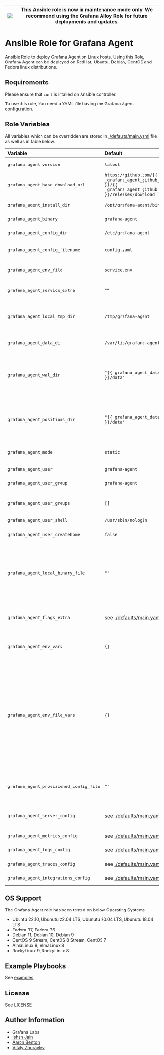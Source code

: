 |![](https://upload.wikimedia.org/wikipedia/commons/thumb/1/17/Warning.svg/156px-Warning.svg.png) | This Ansible role is now in maintenance mode only. We recommend using the Grafana Alloy Role for future deployments and updates.
|---|---|

# Ansible Role for Grafana Agent

Ansible Role to deploy Grafana Agent on Linux hosts. Using this Role, Grafana Agent can be deployed on RedHat, Ubuntu, Debian, CentOS
and Fedora linux distributions.

## Requirements

Please ensure that `curl` is intalled on Ansible controller.

To use this role, You need a YAML file having the Grafana Agent configuration.

## Role Variables

All variables which can be overridden are stored in [./defaults/main.yaml](./defaults/main.yaml) file as well as in table below.

| Variable | Default | Description |
| :------ | :------ | :--------- |
| `grafana_agent_version` | `latest` | version of the agent to install |
| `grafana_agent_base_download_url` | `https://github.com/{{ _grafana_agent_github_org }}/{{ _grafana_agent_github_repo }}/releases/download` | base download url. Github or mirror to download from |
| `grafana_agent_install_dir` | `/opt/grafana-agent/bin` | directory to install the binary to |
| `grafana_agent_binary` | `grafana-agent` | name to use for the binary |
| `grafana_agent_config_dir` | `/etc/grafana-agent` | directory to store the configuration files in |
| `grafana_agent_config_filename` | `config.yaml` | name of the configuration file for the agent |
| `grafana_agent_env_file` | `service.env` | name of the environment file loaded by the system unit file |
| `grafana_agent_service_extra` | "" | dictionary of additional custom settings for the systemd service file |
| `grafana_agent_local_tmp_dir` | `/tmp/grafana-agent` | temporary directory to create on the controller/localhost where the archive will be downloaded to |
| `grafana_agent_data_dir` | `/var/lib/grafana-agent` | the data directory to create for the wal and positions |
| `grafana_agent_wal_dir` | `"{{ grafana_agent_data_dir }}/data"` | wal directory to use, should be a sub-folder of grafana_agent_data_dir, will automatically be created when the agent starts |
| `grafana_agent_positions_dir` | `"{{ grafana_agent_data_dir }}/data"` | positions directory to use, should be a sub-folder of grafana_agent_data_dir, will automatically be created when the agent starts |
| `grafana_agent_mode` | `static` | mode to run Grafana Agent in. Can be "flow" or "static", [Flow Docs](https://grafana.com/docs/agent/latest/flow/) |
| `grafana_agent_user` | `grafana-agent` | os user to create for the agent to run as |
| `grafana_agent_user_group` | `grafana-agent` | os user group to create for the agent |
| `grafana_agent_user_groups` | `[]` | Configurable user groups that the Grafana agent can be put in so that it can access logs |
| `grafana_agent_user_shell` | `/usr/sbin/nologin` | the shell for the user |
| `grafana_agent_user_createhome` | `false` | whether or not to create a home directory for the user |
| `grafana_agent_local_binary_file` | `""` | full path to the local binary if already downloaded or built on the controller, this should only be set, if ansible is not downloading the binary and you have manually downloaded the binary |
| `grafana_agent_flags_extra` | see [./defaults/main.yaml](./defaults/main.yaml) | dictionary of additional command-line flags, run grafana-agent --help for a complete list. [Docs](https://grafana.com/docs/agent/latest/configuration/flags/) |
| `grafana_agent_env_vars` | `{}` | sets Environment variables in the systemd service configuration. |
| `grafana_agent_env_file_vars` | `{}` | dictionary of key/pair values to write to the environment file that is loaded by the service, with the flag `--config.expand-env=true` any generated config files will support the expansion of environment variables at runtime by referencing ${ENVVAR}. be aware of boolean values, when output they will result in the proper-cased string "True" and "False" |
| `grafana_agent_provisioned_config_file` | `""` | path to a config file on the controller that will be used instead of the provided configs below if specified. |
| `grafana_agent_server_config` | see [./defaults/main.yaml](./defaults/main.yaml) | Configures the server of the Agent used to enable self-scraping, [Docs](https://grafana.com/docs/agent/latest/configuration/server-config/) |
| `grafana_agent_metrics_config` | see [./defaults/main.yaml](./defaults/main.yaml) | Configures metric collection, [Docs](https://grafana.com/docs/agent/latest/configuration/metrics-config/) |
| `grafana_agent_logs_config` | see [./defaults/main.yaml](./defaults/main.yaml) | Configures logs collection, [Docs](https://grafana.com/docs/agent/latest/configuration/logs-config/) |
| `grafana_agent_traces_config` | see [./defaults/main.yaml](./defaults/main.yaml) | Configures traces collection, [Docs](https://grafana.com/docs/agent/latest/configuration/traces-config/) |
| `grafana_agent_integrations_config` | see [./defaults/main.yaml](./defaults/main.yaml) | Configures integrations for the agent, [Docs](https://grafana.com/docs/agent/latest/configuration/integrations/) |

## OS Support
The Grafana Agent role has been tested on below Operating Systems
- Ubuntu 22.10, Ubunutu 22.04 LTS, Ubunutu 20.04 LTS, Ubunutu 18.04 LTS
- Fedora 37, Fedora 36
- Debian 11, Debian 10, Debian 9
- CentOS 9 Stream, CentOS 8 Stream, CentOS 7
- AlmaLinux 9, AlmaLinux 8
- RockyLinux 9, RockyLinux 8

## Example Playbooks

See [examples](../../examples)

## License

See [LICENSE](https://github.com/grafana/grafana-ansible-collection/blob/main/LICENSE)

## Author Information

-   [Grafana Labs](https://github.com/grafana)
-   [Ishan Jain](https://github.com/ishanjainn)
-   [Aaron Benton](https://github.com/bentonam)
-   [Vitaly Zhuravlev](https://github.com/v-zhuravlev)
